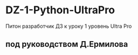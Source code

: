 # DZ-1-Python-UltraPro

Питон разработчик ДЗ к уроку 1 уровень Ultra Pro

## под руководством Д.Ермилова
